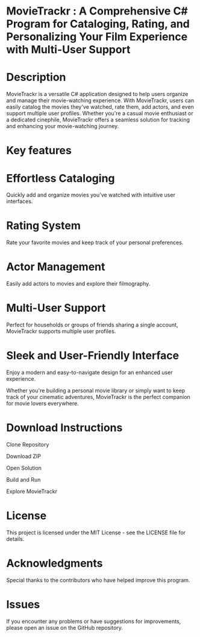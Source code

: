 # MovieTrackr : A Comprehensive C# Program for Cataloging, Rating, and Personalizing Your Film Experience with Multi-User Support

# Description

MovieTrackr is a versatile C# application designed to help users organize and manage their movie-watching experience. With MovieTrackr, users can easily catalog the movies they've watched, rate them, add actors, and even support multiple user profiles. Whether you're a casual movie enthusiast or a dedicated cinephile, MovieTrackr offers a seamless solution for tracking and enhancing your movie-watching journey.

# Key features

# Effortless Cataloging

Quickly add and organize movies you've watched with intuitive user interfaces.

# Rating System

Rate your favorite movies and keep track of your personal preferences.

# Actor Management

Easily add actors to movies and explore their filmography.

# Multi-User Support

Perfect for households or groups of friends sharing a single account, MovieTrackr supports multiple user profiles.

# Sleek and User-Friendly Interface

Enjoy a modern and easy-to-navigate design for an enhanced user experience.

Whether you're building a personal movie library or simply want to keep track of your cinematic adventures, MovieTrackr is the perfect companion for movie lovers everywhere.

# Download Instructions

Clone Repository

Download ZIP

Open Solution

Build and Run

Explore MovieTrackr

# License

This project is licensed under the MIT License - see the LICENSE file for details.

# Acknowledgments

Special thanks to the contributors who have helped improve this program.

# Issues

If you encounter any problems or have suggestions for improvements, please open an issue on the GitHub repository.
